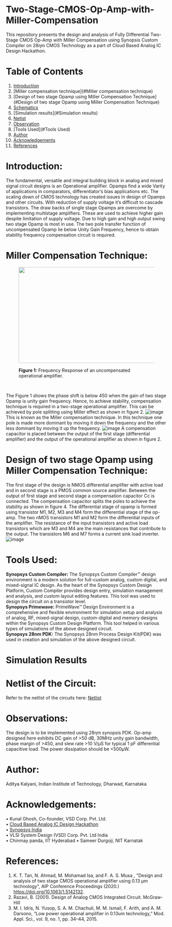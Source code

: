 # Two-Stage-CMOS-Op-Amp-with-Miller-Compensation
This repository presents the design and analysis of Fully Differential Two-Stage CMOS Op-Amp with Miller Compensation using Synopsis Custom Compiler on 28ηm CMOS Technology as a part of Cloud Based Analog IC Design Hackathon.
# Table of Contents
1. [Introduction](#Introduction)
2. [Miller compensation technique](#Miller compensation technique)
3. [Design of two stage Opamp using Miller Compensation Technique](#Design of two stage Opamp using Miller Compensation Technique)
4. [Schematics](#Schematics)
6. [Simulation results](#Simulation results)
7. [Netist](#Netlist)
8. [Observation](#Observation)
9. [Tools Used](#Tools Used)
11. [Author](#Author)
12. [Acknowledgements](#Acknowledgements)
13. [References](#References)
# Introduction:
The fundamental, versatile and integral building block in analog and mixed signal circuit designs is an Operational amplifier. Opamps find a wide Varity of applications in comparators, differentiator’s bias applications etc. The scaling down of CMOS technology has created issues in design of Opamps and other circuits. With reduction of supply voltage it’s difficult to cascade transistors. The draw backs of single stage Opamps are overcome by implementing multistage amplifiers. These are used to achieve higher gain despite limitation of supply voltage. Due to high gain and high output swing two stage Opamp is most in use. The two pole transfer function of uncompensated Opamp lie below Unity Gain Frequency, hence to obtain stability frequency compensation circuit is required.
# Miller Compensation Technique:
<figure id="figref-Fig 1">
  <p align="center">
  <img width="460" height="300" src="https://user-images.githubusercontent.com/79392063/155585493-206ef16c-90da-4962-8132-2fee2844068c.png">
   </p> 
  <Frequency Response of an uncompensated operational amplifier>
  <strong>Figure 1:</strong> Frequency Response of an uncompensated operational amplifier.
  </Frequency Response of an uncompensated operational amplifier>
</figure><br/>

The Figure 1 shows the phase shift is below 450 when the gain of two stage Opamp is unity gain frequency. Hence, to achieve stability, compensation technique is required in a two-stage operational amplifier. This can be achieved by pole splitting using Miller effect as shown in figure 2.
![image](https://user-images.githubusercontent.com/79392063/155585632-d5dfee42-7e3d-4680-b701-b216648440f1.png)
 This is known as the Miller compensation technique. In this technique one pole is made more dominant by moving it down the frequency and the other less dominant by moving it up the frequency.
 ![image](https://user-images.githubusercontent.com/79392063/155585699-75039b81-523b-4b94-8454-8e2891091a2d.png)
 A compensation capacitor is placed between the output of the first stage (differential amplifier) and the output of the operational amplifier as shown in figure 2.
 # Design of two stage Opamp using Miller Compensation Technique:
The first stage of the design is  NMOS differential amplifier with active load and in second stage is  a PMOS common source amplifier. Between the output of first stage and second stage a compensation capacitor Cc is connected. The compensation capacitor splits the poles to achieve the stability as shown in figure 4. The differential stage of opamp is formed using transistor M1, M2, M3 and M4 form the differential stage of the op-amp. The two nMOS transistors M1 and M2 form the differential inputs of the amplifier. The resistance of the input transistors and active load transistors which are M3 and M4 are the main resistances that contribute to the output. The transistors M6 and M7 forms a current sink load inverter.
![image](https://user-images.githubusercontent.com/79392063/155585752-5d6e4872-4db7-4885-b8b7-f2ea90a98907.png)

# Tools Used:
 **Synopsys Custom Compiler:**
The Synopsys Custom Compiler™ design environment is a modern solution for full-custom analog, custom digital, and mixed-signal IC design. As the heart of the Synopsys Custom Design Platform, Custom Compiler provides design entry, simulation management and analysis, and custom layout editing features. This tool was used to design the circuit on a transistor level. <br />
 **Synopsys Primewave:**
PrimeWave™ Design Environment is a comprehensive and flexible environment for simulation setup and analysis of analog, RF, mixed-signal design, custom-digital and memory designs within the Synopsys Custom Design Platform. This tool helped in various types of simulations of the above designed circuit.<br />
**Synopsys 28nm PDK:**
The Synopsys 28nm Process Design Kit(PDK) was used in creation and simulation of the above designed circuit. 
# Simulation Results
# Netlist of the Circuit:
Refer to the netlist of the circuits here: [Netlist](https://github.com/AdityaKalyani14/Two-Stage-CMOS-Op-Amp-with-Miller-Compensation-/blob/main/Netlist)
# Observations:
 The design is to be implemented using 28ηm synopsis PDK. Op-amp designed here exhibits DC gain of >50 dB, 30MHz unity gain bandwidth, phase margin of >450, and slew rate >10 V/µS for typical 1 pF differential capacitive load. The power dissipation should be <500µW.
# Author:
Aditya Kalyani, Indian Institute of Technology, Dharwad, Karnataka
# Acknowledgements:
• Kunal Ghosh, Co-founder, VSD Corp. Pvt. Ltd.<br />
• [Cloud Based Analog IC Design Hackathon](https://www.iith.ac.in/events/2022/02/15/Cloud-Based-Analog-IC-Design-Hackathon/)<br />
• [Synopsys India](https:www.https://www.synopsys.com/)<br />
• VLSI System Design (VSD) Corp. Pvt. Ltd India<br />
• Chinmay panda, IIT Hyderabad
• Sameer Durgoji, NIT Karnatak
# References:
1.	K. T. Tan, N. Ahmad, M. Mohamad Isa, and F. A. S. Musa , "Design and analysis of two stage CMOS operational amplifier using 0.13 µm technology", AIP Conference Proceedings  (2020.)    https://doi.org/10.1063/1.5142132.
2.	Razavi, B. (2001). Design of Analog CMOS Integrated Circuit. McGraw-Hill
3.	M. I. Idris, N. Yusop, S. A. M. Chachuli, M. M. Ismail, F. Arith, and A. M. Darsono, “Low power operational amplifier in 0.13um technology,” Mod. Appl. Sci., vol. 9, no. 1, pp. 34–44, 2015.

